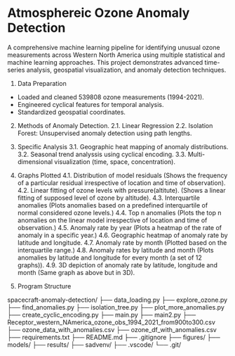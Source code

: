 # Atmosphereic Ozone Anomaly Detection

A comprehensive machine learning pipeline for identifying unusual ozone measurements across Western North America using multiple statistical and machine learning approaches. This project demonstrates advanced time-series analysis, geospatial visualization, and anomaly detection techniques.


1. Data Preparation
* Loaded and cleaned 539808 ozone measurements (1994-2021).
* Engineered cyclical features for temporal analysis.
* Standardized geospatial coordinates.

2. Methods of Anomaly Detection.
2.1. Linear Regression
2.2. Isolation Forest: Unsupervised anomaly detection using path lengths.

3. Specific Analysis
3.1. Geographic heat mapping of anomaly distributions.
3.2. Seasonal trend analyssis using cyclical encoding.
3.3. Multi-dimensional visualization (time, space, concentration).

4. Graphs Plotted
4.1. Distribution of model residuals (Shows the frequency of a particular residual irrespective of location and time of observation).
4.2. Linear fitting of ozone levels with pressure(altitute). (Shows a linear fitting of supposed level of ozone by altitude).
4.3. Interquartile anomalies (Plots anomalies based on a predefined interquartile of normal considered ozone levels.)
4.4. Top n anomalies (Plots the top n anomalies on the linear model irrespective of location and time of observation.)
4.5. Anomaly rate by year (Plots a heatmap of the rate of anomaly in a specific year.)
4.6. Geographic heatmap of anomaly rate by latitude and longitude.
4.7. Anomaly rate by month (Plotted based on the interquartile range.)
4.8. Anomaly rates by latitude and month (Plots anomalies by latitude and longitude for every month (a set of 12 graphs)).
4.9. 3D depiction of anomaly rate by latitude, longitude and month (Same graph as above but in 3D).

5. Program Structure

spacecraft-anomaly-detection/
├── data_loading.py
├── explore_ozone.py
├── find_anomalies.py
├── isolation_tree.py
├── plot_more_anomalies.py
├── create_cyclic_encoding.py
├── main.py
├── main2.py
├── Receptor_western_NAmerica_ozone_obs_1994_2021_from900to300.csv
├── ozone_data_with_anomalies.csv
├── ozone_df_with_anomalies.csv
├── requirements.txt
├── README.md
├── .gitignore
├── figures/
├── models/
├── results/
├── sadvenv/
├── .vscode/
└── .git/
